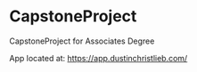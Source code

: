 # CapstoneProject
 CapstoneProject for Associates Degree

App located at: https://app.dustinchristlieb.com/ 
